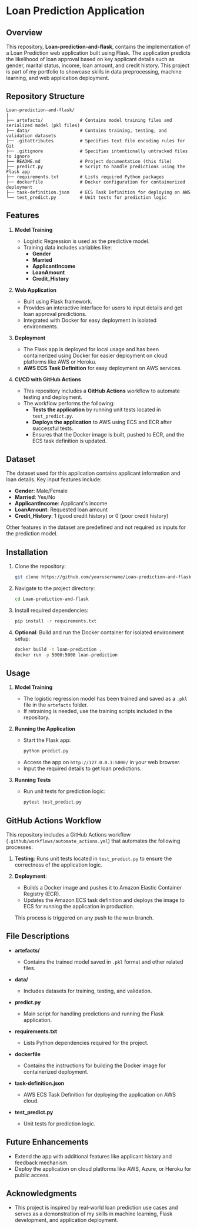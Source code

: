 # Loan Prediction Application

## Overview
This repository, **Loan-prediction-and-flask**, contains the implementation of a Loan Prediction web application built using Flask. The application predicts the likelihood of loan approval based on key applicant details such as gender, marital status, income, loan amount, and credit history. This project is part of my portfolio to showcase skills in data preprocessing, machine learning, and web application deployment.

## Repository Structure

```
Loan-prediction-and-flask/
|
├── artefacts/              # Contains model training files and serialized model (pkl files)
├── data/                   # Contains training, testing, and validation datasets
├── .gitattributes          # Specifies text file encoding rules for Git
├── .gitignore              # Specifies intentionally untracked files to ignore
├── README.md               # Project documentation (this file)
├── predict.py              # Script to handle predictions using the Flask app
├── requirements.txt        # Lists required Python packages
├── dockerfile              # Docker configuration for containerized deployment
├── task-definition.json    # ECS Task Definition for deploying on AWS
└── test_predict.py         # Unit tests for prediction logic
```

## Features
1. **Model Training**
   - Logistic Regression is used as the predictive model.
   - Training data includes variables like:
     - **Gender**
     - **Married**
     - **ApplicantIncome**
     - **LoanAmount**
     - **Credit_History**
   
2. **Web Application**
   - Built using Flask framework.
   - Provides an interactive interface for users to input details and get loan approval predictions.
   - Integrated with Docker for easy deployment in isolated environments.

3. **Deployment**
   - The Flask app is deployed for local usage and has been containerized using Docker for easier deployment on cloud platforms like AWS or Heroku.
   - **AWS ECS Task Definition** for easy deployment on AWS services.

4. **CI/CD with GitHub Actions**
   - This repository includes a **GitHub Actions** workflow to automate testing and deployment.
   - The workflow performs the following:
     - **Tests the application** by running unit tests located in `test_predict.py`.
     - **Deploys the application** to AWS using ECS and ECR after successful tests.
     - Ensures that the Docker image is built, pushed to ECR, and the ECS task definition is updated.

## Dataset
The dataset used for this application contains applicant information and loan details. Key input features include:
- **Gender**: Male/Female
- **Married**: Yes/No
- **ApplicantIncome**: Applicant's income
- **LoanAmount**: Requested loan amount
- **Credit_History**: 1 (good credit history) or 0 (poor credit history)

Other features in the dataset are predefined and not required as inputs for the prediction model.

## Installation
1. Clone the repository:
   ```bash
   git clone https://github.com/yourusername/Loan-prediction-and-flask.git
   ```
2. Navigate to the project directory:
   ```bash
   cd Loan-prediction-and-flask
   ```
3. Install required dependencies:
   ```bash
   pip install -r requirements.txt
   ```

4. **Optional**: Build and run the Docker container for isolated environment setup:
   ```bash
   docker build -t loan-prediction .
   docker run -p 5000:5000 loan-prediction
   ```

## Usage
1. **Model Training**
   - The logistic regression model has been trained and saved as a `.pkl` file in the `artefacts` folder.
   - If retraining is needed, use the training scripts included in the repository.

2. **Running the Application**
   - Start the Flask app:
     ```bash
     python predict.py
     ```
   - Access the app on `http://127.0.0.1:5000/` in your web browser.
   - Input the required details to get loan predictions.

3. **Running Tests**
   - Run unit tests for prediction logic:
     ```bash
     pytest test_predict.py
     ```

## GitHub Actions Workflow
This repository includes a GitHub Actions workflow (`.github/workflows/automate_actions.yml`) that automates the following processes:

1. **Testing**: Runs unit tests located in `test_predict.py` to ensure the correctness of the application logic.
   
2. **Deployment**: 
   - Builds a Docker image and pushes it to Amazon Elastic Container Registry (ECR).
   - Updates the Amazon ECS task definition and deploys the image to ECS for running the application in production.

   This process is triggered on any push to the `main` branch.

## File Descriptions
- **artefacts/**
  - Contains the trained model saved in `.pkl` format and other related files.

- **data/**
  - Includes datasets for training, testing, and validation.

- **predict.py**
  - Main script for handling predictions and running the Flask application.

- **requirements.txt**
  - Lists Python dependencies required for the project.

- **dockerfile**
  - Contains the instructions for building the Docker image for containerized deployment.

- **task-definition.json**
  - AWS ECS Task Definition for deploying the application on AWS cloud.

- **test_predict.py**
  - Unit tests for prediction logic.

## Future Enhancements
- Extend the app with additional features like applicant history and feedback mechanism.
- Deploy the application on cloud platforms like AWS, Azure, or Heroku for public access.

## Acknowledgments
- This project is inspired by real-world loan prediction use cases and serves as a demonstration of my skills in machine learning, Flask development, and application deployment.
